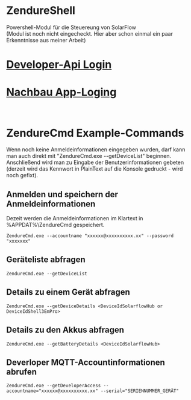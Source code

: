 # ZendureShell
 Powershell-Modul für die Steuereung von SolarFlow <br />
 (Modul ist noch nicht eingecheckt. Hier aber schon einmal ein paar Erkenntnisse aus meiner Arbeit)

# [Developer-Api Login](PowershellTools/GetDeveloper.ps1) <br />
# [Nachbau App-Loging](PowershellTools/ZendureApp_LoginAndGetData.ps1) <br /><br />


# ZendureCmd Example-Commands
Wenn noch keine Anmeldeinformationen eingegeben wurden, darf kann man auch direkt mit "ZendureCmd.exe --getDeviceList" beginnen. Anschließend wird man zu Eingabe der Benutzerinformationen gebeten (derzeit wird das Kennwort in PlainText auf die Konsole gedruckt - wird noch gefixt).
## Anmelden und speichern der Anmeldeinformationen
Dezeit werden die Anmeldeinformationen im Klartext in %APPDAT%\ZendureCmd gespeichert.
<br />
```console
ZendureCmd.exe --accountname "xxxxxx@xxxxxxxxxx.xx" --password "xxxxxxx"
```
## Geräteliste abfragen
```console
ZendureCmd.exe --getDeviceList
```
## Details zu einem Gerät abfragen
```console
ZendureCmd.exe --getDeviceDetails <DeviceIdSolarflowHub or DeviceIdShell3EmPro>
```
## Details zu den Akkus abfragen
```console
ZendureCmd.exe --getBatteryDetails <DeviceIdSolarflowHub>
```
## Deverloper MQTT-Accountinformationen abrufen
```console
ZendureCmd.exe --getDeveloperAccess --accountname="xxxxxx@xxxxxxxxxx.xx" --serial="SERIENNUMMER_GERÄT"
```
